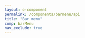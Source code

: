 ```yaml
---
layout: o-component
permalink: /components/barmenu/api
title: "Bar menu"
comp: barMenu
nav_exclude: true
---
```

